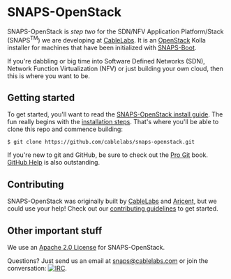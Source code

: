 # SNAPS-OpenStack

SNAPS-OpenStack is *step two* for the SDN/NFV Application Platform/Stack
(SNAPS<sup>TM</sup>) we are developing at [CableLabs](http://cablelabs.com/).
It is an [OpenStack](https://www.openstack.org/) Kolla installer for machines
that have been initialized with
[SNAPS-Boot](https://github.com/cablelabs/snaps-boot).

If you're dabbling or big time into Software Defined Networks (SDN), Network
Function Virtualization (NFV) or just building your own cloud, then this is
where you want to be.

## Getting started

To get started, you'll want to read the [SNAPS-OpenStack install
guide](doc/source/install/install.md). The fun really begins with the
[installation
steps](https://github.com/cablelabs/snaps-openstack/blob/master/doc/source/install/install.md#4-installation-step).
That's where you'll be able to clone this repo and commence building:

```
$ git clone https://github.com/cablelabs/snaps-openstack.git
```

If you're new to git and GitHub, be sure to check out the [Pro
Git](https://git-scm.com/book/en/v2) book. [GitHub
Help](https://help.github.com/) is also outstanding.

## Contributing

SNAPS-OpenStack was originally built by [CableLabs](http://cablelabs.com/) and
[Aricent](https://www.aricent.com/), but we could use your help! Check out our
[contributing guidelines](CONTRIBUTING.md) to get started.

## Other important stuff

We use an [Apache 2.0 License](LICENSE) for SNAPS-OpenStack.

Questions? Just send us an email at
[snaps@cablelabs.com](mailto:snaps@cablelabs.com) or join the conversation:
[![IRC](https://www.irccloud.com/invite-svg?channel=%23cablelabs-snaps&amp;hostname=irc.freenode.net&amp;port=6697&amp;ssl=1)](https://www.irccloud.com/invite?channel=%23cablelabs-snaps&amp;hostname=irc.freenode.net&amp;port=6697&amp;ssl=1).
